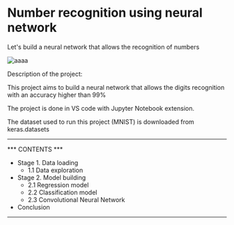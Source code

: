 # Number recognition using neural network
Let's build a neural network that allows the recognition of numbers

![aaaa](https://github.com/Vincent-Ambrose/Number-recognition-using-neural-network/assets/118930159/8f1aec90-b051-4927-8ed7-934aa3b78c88)


Description of the project:

This project aims to build a neural network that allows the digits recognition with an accuracy higher than 99%

The project is done in VS code with Jupyter Notebook extension.

The dataset used to run this project (MNIST) is downloaded from keras.datasets  

________________________________


*** CONTENTS ***

* Stage 1. Data loading
    * 1.1 Data exploration
* Stage 2. Model building
    * 2.1 Regression model
    * 2.2 Classification model
    * 2.3 Convolutional Neural Network
* Conclusion


 ________________________________
